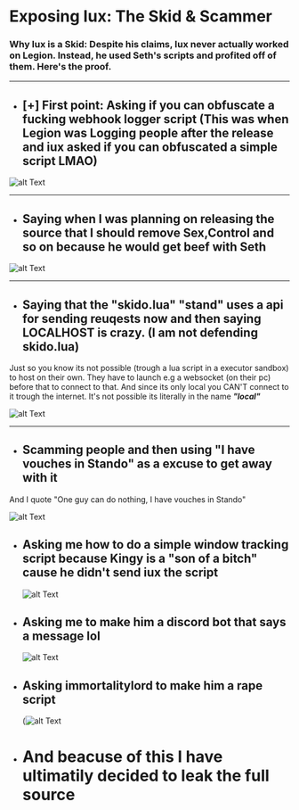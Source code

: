 # Exposing Iux: The Skid & Scammer
### Why Iux is a Skid: Despite his claims, Iux never actually worked on Legion. Instead, he used Seth's scripts and profited off of them. Here's the proof.

---
- ## [+] First point: Asking if you can obfuscate a fucking webhook logger script  (This was when Legion was Logging people after the release and iux asked if you can obfuscated a simple script LMAO)


![alt Text](https://raw.githubusercontent.com/skbiditoiletrizz327/iux-the-skid/refs/heads/main/images/Webhhok_s.png)

---

- ## Saying when I was planning on releasing the source that I should remove Sex,Control and so on because he would get beef with **Seth**

![alt Text](https://raw.githubusercontent.com/skbiditoiletrizz327/iux-the-skid/refs/heads/main/images/Remove_s.png)

---

- ## Saying that the "skido.lua" "stand" uses a api for sending reuqests now and then saying LOCALHOST is crazy. (I am not defending skido.lua)
Just so you know its not possible (trough a lua script in a executor sandbox) to host on their own. They have to launch e.g a websocket (on their pc) before that to connect to that. And since its only local you CAN'T connect to it trough the internet. It's not possible its literally in the name _**"local"**_

![alt Text](https://raw.githubusercontent.com/skbiditoiletrizz327/iux-the-skid/refs/heads/main/images/LocalHost_s.png)

---

- ## Scamming people and then using "I have vouches in Stando" as a excuse to get away with it
And I quote "One guy can do nothing, I have vouches in Stando"

![alt Text](https://raw.githubusercontent.com/skbiditoiletrizz327/iux-the-skid/refs/heads/main/images/Scamming_s.png)

- ## Asking me how to do a simple window tracking script because Kingy is a "son of a bitch" cause he didn't send iux the script

  ![alt Text](https://raw.githubusercontent.com/skbiditoiletrizz327/iux-the-skid/refs/heads/main/images/IMG_3726.jpeg)

- ## Asking me to make him a discord bot that says a message lol

  ![alt Text](https://raw.githubusercontent.com/skbiditoiletrizz327/iux-the-skid/refs/heads/main/images/IMG_3727.jpeg)

- ## Asking immortalitylord to make him a rape script

  (![alt Text](https://raw.githubusercontent.com/skbiditoiletrizz327/iux-the-skid/refs/heads/main/images/sLShz3V)

- # And beacuse of this I have ultimatily decided to leak the full source 

